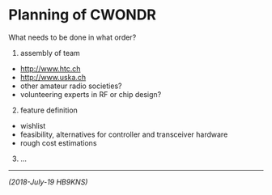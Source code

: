 # Planning of CWONDR

What needs to be done in what order?

1. assembly of team
  - <http://www.htc.ch>
  - <http://www.uska.ch>
  - other amateur radio societies?
  - volunteering experts in RF or chip design?
2. feature definition
  - wishlist
  - feasibility, alternatives for controller and transceiver hardware
  - rough cost estimations
3. ...

---

_(2018-July-19 HB9KNS)_
